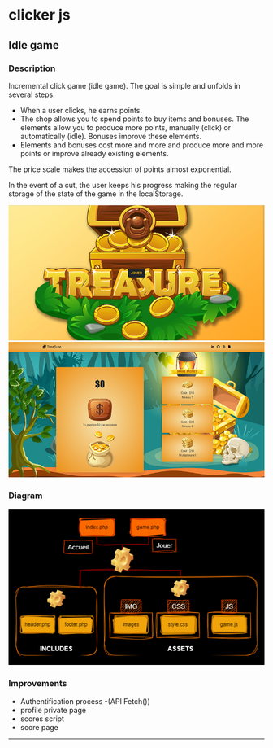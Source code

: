 # clicker js
## Idle game

### Description

Incremental click game (idle game). The goal is simple and unfolds
in several steps:
-  When a user clicks, he earns points.
- The shop allows you to spend points to buy
items and bonuses.
The elements allow you to produce more points, manually (click) or automatically (idle). Bonuses improve these elements.
- Elements and bonuses cost more and more and produce more and more points or improve already existing elements.

The price scale makes the accession of points almost exponential. 

In the event of a cut, the user keeps his progress making the regular storage of the state of the game in the localStorage.

<p align="center">
  <img src="https://github.com/nadia-hazem/clicker/blob/0525718db420118b4e109223e2a4c423605ac248/assets/img/readme1.png">
  <img src="https://github.com/nadia-hazem/clicker/blob/0525718db420118b4e109223e2a4c423605ac248/assets/img/readme2.png">
  </p>

### Diagram

<p align="center">
<img src="https://github.com/nadia-hazem/clicker/blob/e0aa3d86a7b3328dcdf18edc65e37fd2f2997712/assets/img/diagram.png">
</p>

### Improvements

* Authentification process -(API Fetch())
* profile private page
* scores script
* score page

____
